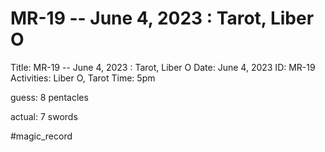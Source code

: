 # MR-19 -- June 4, 2023 : Tarot, Liber O

Title: MR-19 -- June 4, 2023 : Tarot, Liber O
Date: June 4, 2023
ID: MR-19
Activities: Liber O, Tarot
Time: 5pm

guess: 8 pentacles

actual: 7 swords

#magic_record

